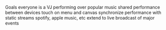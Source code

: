 
Goals
    everyone is a VJ performing over popular music
    shared performance between devices
    touch on menu and canvas
    synchronize performance with static streams
        spotify, apple music, etc
        extend to live broadcast of major events
